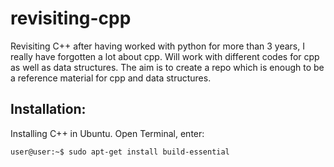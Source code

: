 # revisiting-cpp
Revisiting C++ after having worked with python for more than 3 years, I really have forgotten a lot about cpp. Will work with different codes for cpp as well as data structures. The aim is to create a repo which is enough to be a reference material for cpp and data structures.

## Installation:
Installing C++ in Ubuntu. Open Terminal, enter:
```console
user@user:~$ sudo apt-get install build-essential
```
